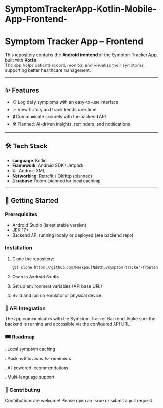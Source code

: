 # SymptomTrackerApp-Kotlin-Mobile-App-Frontend-
# Symptom Tracker App – Frontend

This repository contains the **Android frontend** of the Symptom Tracker App, built with **Kotlin**.  
The app helps patients record, monitor, and visualize their symptoms, supporting better healthcare management.

---

## ✨ Features
- 📋 Log daily symptoms with an easy-to-use interface  
- 📈 View history and track trends over time  
- 🔒 Communicate securely with the backend API  
- 🛠 Planned: AI-driven insights, reminders, and notifications  

---

## 🛠 Tech Stack
- **Language**: Kotlin  
- **Framework**: Android SDK / Jetpack  
- **UI**: Android XML  
- **Networking**: Retrofit / OkHttp (planned)  
- **Database**: Room (planned for local caching)  

---

## 🚀 Getting Started

### Prerequisites
- Android Studio (latest stable version)  
- JDK 17+  
- Backend API running locally or deployed (see backend repo)  

### Installation
1. Clone the repository:
   ```bash
   git clone https://github.com/MarkpaulNduthu/symptom-tracker-frontend.git
2. Open in Android Studio

3. Set up environment variables (API base URL)

4. Build and run on emulator or physical device
### 📡 API Integration

The app communicates with the Symptom Tracker Backend.
Make sure the backend is running and accessible via the configured API URL.
### 🛤 Roadmap

 . Local symptom caching

 . Push notifications for reminders

 . AI-powered recommendations

 . Multi-language support
 
 ### 🤝 Contributing

Contributions are welcome! Please open an issue or submit a pull request.
